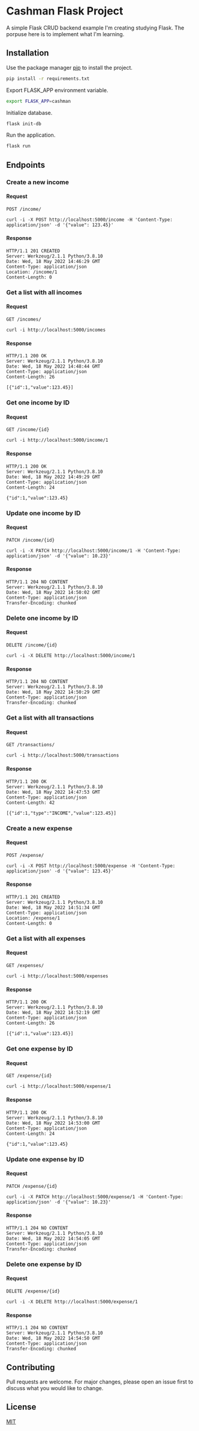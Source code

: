 # Cashman Flask Project
A simple Flask CRUD backend example I'm creating studying Flask.
The porpuse here is to implement what I'm learning.
## Installation
Use the package manager [pip](https://pip.pypa.io/en/stable/) to install the project.
```bash
pip install -r requirements.txt
```
Export FLASK_APP environment variable.
```bash
export FLASK_APP=cashman
```
Initialize database.
```bash
flask init-db
```
Run the application.
```bash
flask run
```
## Endpoints
### Create a new income
#### Request
`POST /income/`

    curl -i -X POST http://localhost:5000/income -H 'Content-Type: application/json' -d '{"value": 123.45}'
#### Response
    HTTP/1.1 201 CREATED
    Server: Werkzeug/2.1.1 Python/3.8.10
    Date: Wed, 18 May 2022 14:46:29 GMT
    Content-Type: application/json
    Location: /income/1
    Content-Length: 0
### Get a list with all incomes
#### Request
`GET /incomes/`

    curl -i http://localhost:5000/incomes
#### Response
    HTTP/1.1 200 OK
    Server: Werkzeug/2.1.1 Python/3.8.10
    Date: Wed, 18 May 2022 14:48:44 GMT
    Content-Type: application/json
    Content-Length: 26

    [{"id":1,"value":123.45}]
### Get one income by ID
#### Request
`GET /income/{id}`

    curl -i http://localhost:5000/income/1
#### Response
    HTTP/1.1 200 OK
    Server: Werkzeug/2.1.1 Python/3.8.10
    Date: Wed, 18 May 2022 14:49:29 GMT
    Content-Type: application/json
    Content-Length: 24

    {"id":1,"value":123.45}
### Update one income by ID
#### Request
`PATCH /income/{id}`

    curl -i -X PATCH http://localhost:5000/income/1 -H 'Content-Type: application/json' -d '{"value": 10.23}'
#### Response
    HTTP/1.1 204 NO CONTENT
    Server: Werkzeug/2.1.1 Python/3.8.10
    Date: Wed, 18 May 2022 14:50:02 GMT
    Content-Type: application/json
    Transfer-Encoding: chunked
### Delete one income by ID
#### Request
`DELETE /income/{id}`

    curl -i -X DELETE http://localhost:5000/income/1
#### Response
    HTTP/1.1 204 NO CONTENT
    Server: Werkzeug/2.1.1 Python/3.8.10
    Date: Wed, 18 May 2022 14:50:29 GMT
    Content-Type: application/json
    Transfer-Encoding: chunked
### Get a list with all transactions
#### Request
`GET /transactions/`

    curl -i http://localhost:5000/transactions
#### Response
    HTTP/1.1 200 OK
    Server: Werkzeug/2.1.1 Python/3.8.10
    Date: Wed, 18 May 2022 14:47:53 GMT
    Content-Type: application/json
    Content-Length: 42

    [{"id":1,"type":"INCOME","value":123.45}]
### Create a new expense
#### Request
`POST /expense/`

    curl -i -X POST http://localhost:5000/expense -H 'Content-Type: application/json' -d '{"value": 123.45}'
#### Response
    HTTP/1.1 201 CREATED
    Server: Werkzeug/2.1.1 Python/3.8.10
    Date: Wed, 18 May 2022 14:51:34 GMT
    Content-Type: application/json
    Location: /expense/1
    Content-Length: 0
### Get a list with all expenses
#### Request
`GET /expenses/`

    curl -i http://localhost:5000/expenses
#### Response
    HTTP/1.1 200 OK
    Server: Werkzeug/2.1.1 Python/3.8.10
    Date: Wed, 18 May 2022 14:52:19 GMT
    Content-Type: application/json
    Content-Length: 26

    [{"id":1,"value":123.45}]
### Get one expense by ID
#### Request
`GET /expense/{id}`

    curl -i http://localhost:5000/expense/1
#### Response
    HTTP/1.1 200 OK
    Server: Werkzeug/2.1.1 Python/3.8.10
    Date: Wed, 18 May 2022 14:53:00 GMT
    Content-Type: application/json
    Content-Length: 24

    {"id":1,"value":123.45}
### Update one expense by ID
#### Request
`PATCH /expense/{id}`

    curl -i -X PATCH http://localhost:5000/expense/1 -H 'Content-Type: application/json' -d '{"value": 10.23}'
#### Response
    HTTP/1.1 204 NO CONTENT
    Server: Werkzeug/2.1.1 Python/3.8.10
    Date: Wed, 18 May 2022 14:54:05 GMT
    Content-Type: application/json
    Transfer-Encoding: chunked
### Delete one expense by ID
#### Request
`DELETE /expense/{id}`

    curl -i -X DELETE http://localhost:5000/expense/1
#### Response
    HTTP/1.1 204 NO CONTENT
    Server: Werkzeug/2.1.1 Python/3.8.10
    Date: Wed, 18 May 2022 14:54:50 GMT
    Content-Type: application/json
    Transfer-Encoding: chunked
## Contributing
Pull requests are welcome. For major changes, please open an issue first to discuss what you would like to change.
## License
[MIT](https://choosealicense.com/licenses/mit/)
